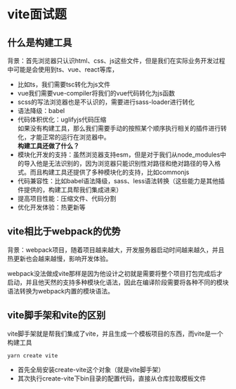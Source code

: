 # vite面试题

## 什么是构建工具

背景：首先浏览器只认识html、css、js这些文件，但是我们在实际业务开发过程中可能是会使用到ts、vue、react等库，

- 比如ts，我们需要tsc转化为js文件
- vue我们需要vue-compiler将我们的vue代码转化为js函数
- scss的写法浏览器也是不认识的，需要进行sass-loader进行转化
- 语法降级：babel
- 代码体积优化：uglifyjs代码压缩  
如果没有构建工具，那么我们需要手动的按照某个顺序执行相关的插件进行转化，才能正常的运行在浏览器中。  
**构建工具还做了什么？**
- 模块化开发的支持：虽然浏览器支持esm，但是对于我们从node_modules中的导入他是无法识别的，因为浏览器只能识别性对路径和绝对路径的导入格式。而且构建工具还提供了多种模块化的支持，比如commonjs
- 代码兼容性：比如babel语法降级，sass、less语法转换（这些能力是其他插件提供的，构建工具帮我们集成进来）
- 提高项目性能：压缩文件、代码分割
- 优化开发体验：热更新等

## vite相比于webpack的优势

背景：webpack项目，随着项目越来越大，开发服务器启动时间越来越久，并且热更新也会越来越慢，影响开发体验。  

webpack没法做成vite那样是因为他设计之初就是需要将整个项目打包完成后才启动，并且他天然的支持多种模块化语法，因此在编译阶段需要将各种不同的模块语法转换为webpack内置的模块语法。

## vite脚手架和vite的区别

vite脚手架就是帮我们集成了vite，并且生成一个模板项目的东西，而vite是一个构建工具  

``` yarn create vite ```

- 首先全局安装create-vite这个对象（就是vite脚手架）
- 其次执行create-vite下bin目录的配置代码，直接从仓库拉取模板文件